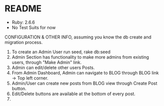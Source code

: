 # README

* Ruby: 2.6.6
* No Test Suits for now 

CONFIGURATION & OTHER INFO, assuming you know the db create and migration process.
1. To create an Admin User run seed, 
    rake db:seed
2. Admin Section has functionality to make more admins from existing users, through "Make Admin" link.
3. Admin can edit/delete other users Posts.
4. From Admin Dashboard, Admin can navigate to BLOG through BLOG link -> Top left corner.
5. Admin/User can create new posts from BLOG view through Create Post button.
6. Edit/Delete buttons are available at the bottom of every post.
7. 
